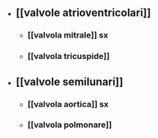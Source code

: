 - ## [[valvole atrioventricolari]]
	- ### [[valvola mitrale]] sx
	- ### [[valvola tricuspide]]
- ## [[valvole semilunari]]
	- ### [[valvola aortica]] sx
	- ### [[valvola polmonare]]